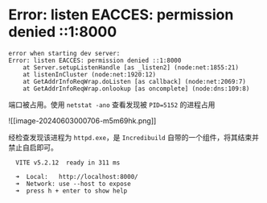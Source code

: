 # Error: listen EACCES: permission denied ::1:8000

```
error when starting dev server:
Error: listen EACCES: permission denied ::1:8000
    at Server.setupListenHandle [as _listen2] (node:net:1855:21)
    at listenInCluster (node:net:1920:12)
    at GetAddrInfoReqWrap.doListen [as callback] (node:net:2069:7)
    at GetAddrInfoReqWrap.onlookup [as oncomplete] (node:dns:109:8)

```

端口被占用。使用 `netstat -ano` 查看发现被 `PID=5152` 的进程占用

![[image-20240603000706-m5m69hk.png]]

经检查发现该进程为 `httpd.exe`，是 `Incredibuild` 自带的一个组件，将其结束并禁止自启即可。

```
  VITE v5.2.12  ready in 311 ms

  ➜  Local:   http://localhost:8000/
  ➜  Network: use --host to expose
  ➜  press h + enter to show help

```
